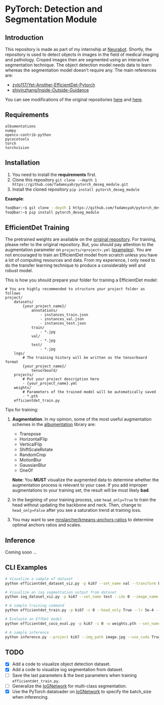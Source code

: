 # PyTorch: Detection and Segmentation Module

## Introduction
This repository is made as part of my internship at [Neurabot](https://neurabot.io). Shortly, the repository is used to detect objects in images in the field of medical imaging and pathology. Croped images then are segmented using an interactive segmentation technique. The object detection model needs data to learn whereas the segmentation model doesn't require any. The main references are:
- [zylo117/Yet-Another-EfficientDet-Pytorch](https://github.com/zylo117/Yet-Another-EfficientDet-Pytorch)
- [shiyinzhang/Inside-Outside-Guidance](https://github.com/shiyinzhang/Inside-Outside-Guidance)

You can see modifications of the original repositories [here](pytorch_deseg_module/zyolo_efficientdet/README.md) and [here](pytorch_deseg_module/iog/README.md).

## Requirements
```
albumentations
numpy
opencv-contrib-python
pycocotools
torch
torchvision
```

## Installation
1. You need to install the **requirements** first.
2. Clone this repository `git clone --depth 1 https://github.com/fadamsyah/pytorch_deseg_module.git`
3. Install the cloned repository `pip install pytorch_deseg_module`

**Example**:
```bash
foo@bar:~$ git clone --depth 1 https://github.com/fadamsyah/pytorch_deseg_module.git
foo@bar:~$ pip install pytorch_deseg_module
```


## EfficientDet Training
The pretrained weights are available on the [original repository](https://github.com/zylo117/Yet-Another-EfficientDet-Pytorch). For training, please refer to the original repository. But, you should pay attention to the augmentation parameter on `projects/<project>.yml` ([examples](projects)). You are not encouraged to train an EfficientDet model from scratch unless you have a lot of computing resources and data. From my experience, I only need to do the transfer learning technique to produce a considerably well and robust model.

This is how you should prepare your folder for training a EfficientDet model:

```
# You are highly recommended to structure your project folder as follows
project/
    datasets/
        {your_project_name}/
            annotations/
                - instances_train.json
                - instances_val.json
                - instances_test.json
            train/
                - *.jpg
            val/
                - *.jpg
            test/
                - *.jpg
    logs/
        # The training history will be written as the tensorboard format
        {your_project_name}/
            tensorboard/
    projects/
        # Put your project description here
        - {your_project_name}.yml
    weights/
        # Parameters of the trained model will be automatically saved
        - *.pth
    efficientdet_train.py
```

Tips for training:
1. **Augmentation**. In my opinion, some of the most useful augmentation schemes in the [albumentation](https://github.com/albumentations-team/albumentations) library are:
   - Transpose
   - HorizontalFlip
   - VerticalFlip
   - ShiftScaleRotate
   - RandomCrop
   - MotionBlur
   - GaussianBlur
   - OneOf

    **Note**: You **MUST** visualize the augmented data to determine whether the augmentation process is relevant to your case. If you add improper augmentations to your training set, the result will be most likely **bad**.
2. In the begining of your training process, use `head_only=True` to train the head without updating the backbone and neck. Then, change to `head_only=False` after you see a saturation trend at training loss.
3. You may want to see [mnslarcher/kmeans-anchors-ratios](https://github.com/mnslarcher/kmeans-anchors-ratios) to determine optimal anchors ratios and scales.

## Inference
Coming soon ...

## CLI Examples
```bash
# Visualize a sample of dataset
python efficientdet_dataset_viz.py -p ki67 --set_name val --transform False --resize False --idx 0

# Visualize an iog segmentation output from dataset
python iog_dataset_viz.py -p ki67 --set_name test --idx 0 --image_name output.jpg --iog_weights_path weights.pth --iog_obj_idx 0

# A sample training command
python efficientdet_train.py -p ki67 -c 0 --head_only True --lr 5e-4 --weight_decay 1e-5 --batch_size 16 --load_weights weights.pth --num_epochs 20

# Evaluate an EffDet model
python efficientdet_coco_eval.py -p ki67 -c 0 -w weights.pth --set_name val --on_every_class True --cuda True

# A sample inference
python inference.py --project ki67 --img_path image.jpg --use_cuda True --det_compound_coef 0 --det_weights_path effdet_weights.pth --iog_weights_path iog_weights.pth
```

## TODO
- [X] Add a code to visualize object detection dataset.
- [X] Add a code to visualize iog segmentation from dataset.
- [ ] Save the last parameters & the best parameters when training `efficientdet_train.py`.
- [ ] Generalize the [IoGNetwork](pytorch_deseg_module/iog/iog.py) for multi-class segmentation.
- [X] Use the PyTorch dataloader on [IoGNetwork](pytorch_deseg_module/iog/iog.py) to specify the batch_size when inferencing.